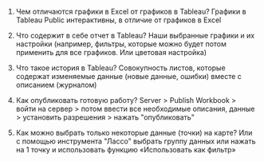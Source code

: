 1) Чем отличаются графики в Excel от  графиков в Tableau?
Графики в Tableau Public интерактивны, в отличие от графиков в Excel

2) Что содержит в себе отчет в Tableau?
Наши выбранные графики и их настройки (например, фильтры, которые можно будет потом применить для все графиков. Или цветовая настройка)

3) Что такое история в Tableau?
Совокупность листов, которые содержат изменяемые данные (новые данные, ошибки) вместе с описанием (журналом)

4) Как опубликовать готовую работу?
Server > Publish Workbook > войти на сервер > потом ввести все необходимые описания, данные > установить разрешения > нажать "опубликовать"

5) Как можно выбрать только некоторые данные (точки) на карте?
Или с помощью инструмента "Лассо" выбрать группу данных или нажать на 1 точку и использовать функцию «Использовать как фильтр» 

